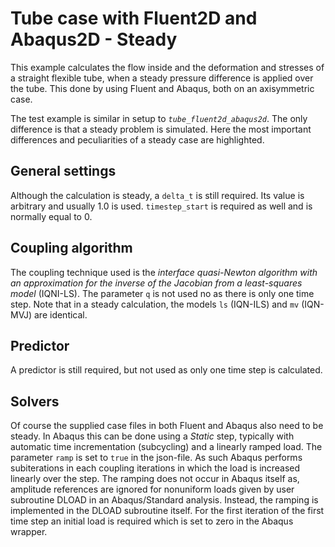 # Tube case with Fluent2D and Abaqus2D - Steady

This example calculates the flow inside and the deformation and stresses of a straight flexible tube, when a steady pressure difference is applied over the tube.
This done by using Fluent and Abaqus, both on an axisymmetric case.

The test example is similar in setup to *`tube_fluent2d_abaqus2d`*. The only difference is that a steady problem is simulated.
Here the most important differences and peculiarities of a steady case are highlighted.

## General settings
Although the calculation is steady, a `delta_t` is still required. Its value is arbitrary and usually 1.0 is used.
`timestep_start` is required as well and is normally equal to 0.

## Coupling algorithm

The coupling technique used is the *interface quasi-Newton algorithm with an approximation for the inverse of the Jacobian from a least-squares model* (IQNI-LS).
The parameter `q` is not used no as there is only one time step. Note that in a steady calculation, the models `ls` (IQN-ILS) and `mv` (IQN-MVJ) are identical.

## Predictor

A predictor is still required, but not used as only one time step is calculated.

## Solvers

Of course the supplied case files in both Fluent and Abaqus also need to be steady. 
In Abaqus this can be done using a *Static* step, typically with automatic time incrementation (subcycling) and a linearly ramped load.
The parameter `ramp` is set to `true` in the json-file. As such Abaqus performs subiterations in each coupling iterations in which the load is increased linearly over the step.
The ramping does not occur in Abaqus itself as, amplitude references are ignored for nonuniform loads given by user subroutine DLOAD in an Abaqus/Standard analysis.
Instead, the ramping is implemented in the DLOAD subroutine itself.
For the first iteration of the first time step an initial load is required which is set to zero in the Abaqus wrapper.
